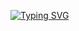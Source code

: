 [![Typing SVG](https://readme-typing-svg.herokuapp.com?color=%2336BCF7&lines=I'm+a+backend+developer)](https://git.io/typing-svg)
